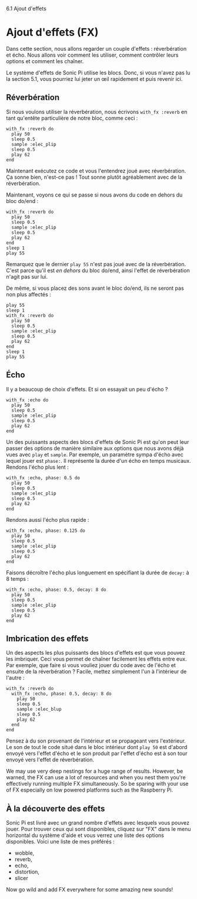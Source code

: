 6.1 Ajout d'effets

# Ajout d'effets (FX)

Dans cette section, nous allons regarder un couple d'effets : réverbération et écho. Nous allons voir comment les utiliser, comment contrôler leurs options et comment les chaîner.

Le système d'effets de Sonic Pi utilise les blocs. Donc, si vous n'avez pas lu la section 5.1, vous pourriez lui jeter un œil rapidement et puis revenir ici.

## Réverbération

Si nous voulons utiliser la réverbération, nous écrivons `with_fx :reverb` en tant qu'entête particulière de notre bloc, comme ceci :

```
with_fx :reverb do
  play 50
  sleep 0.5
  sample :elec_plip
  sleep 0.5
  play 62
end
```

Maintenant exécutez ce code et vous l'entendrez joué avec réverbération. Ça sonne bien, n'est-ce pas ! Tout sonne plutôt agréablement avec de la réverbération.

Maintenant, voyons ce qui se passe si nous avons du code en dehors du bloc do/end :

```
with_fx :reverb do
  play 50
  sleep 0.5
  sample :elec_plip
  sleep 0.5
  play 62
end
sleep 1
play 55
```

Remarquez que le dernier `play 55` n'est pas joué avec de la réverbération. C'est parce qu'il est *en dehors* du bloc do/end, ainsi l'effet de réverbération n'agit pas sur lui.

De même, si vous placez des sons avant le bloc do/end, ils ne seront pas non plus affectés :

```
play 55
sleep 1
with_fx :reverb do
  play 50
  sleep 0.5
  sample :elec_plip
  sleep 0.5
  play 62
end
sleep 1
play 55
```

## Écho

Il y a beaucoup de choix d'effets. Et si on essayait un peu d'écho ?

```
with_fx :echo do
  play 50
  sleep 0.5
  sample :elec_plip
  sleep 0.5
  play 62
end
```

Un des puissants aspects des blocs d'effets de Sonic Pi est qu'on peut leur passer des options de manière similaire aux options que nous avons déjà vues avec `play` et `sample`. Par exemple, un paramètre sympa d'écho avec lequel jouer est `phase:`. Il représente la durée d'un écho en temps musicaux. Rendons l'écho plus lent :

```
with_fx :echo, phase: 0.5 do
  play 50
  sleep 0.5
  sample :elec_plip
  sleep 0.5
  play 62
end
```

Rendons aussi l'écho plus rapide :

```
with_fx :echo, phase: 0.125 do
  play 50
  sleep 0.5
  sample :elec_plip
  sleep 0.5
  play 62
end
```

Faisons décroître l'écho plus longuement en spécifiant la durée de `decay:` à 8 temps :

```
with_fx :echo, phase: 0.5, decay: 8 do
  play 50
  sleep 0.5
  sample :elec_plip
  sleep 0.5
  play 62
end
```

## Imbrication des effets

Un des aspects les plus puissants des blocs d'effets est que vous pouvez les imbriquer. Ceci vous permet de chaîner facilement les effets entre eux. Par exemple, que faire si vous vouliez jouer du code avec de l'écho et ensuite de la réverbération ? Facile, mettez simplement l'un à l'intérieur de l'autre :

```
with_fx :reverb do
  with_fx :echo, phase: 0.5, decay: 8 do
    play 50
    sleep 0.5
    sample :elec_blup
    sleep 0.5
    play 62
  end
end
```

Pensez à du son provenant de l'intérieur et se propageant vers l'extérieur. Le son de tout le code situé dans le bloc intérieur dont `play 50` est d'abord envoyé vers l'effet d'écho et le son produit par l'effet d'écho est à son tour envoyé vers l'effet de réverbération.

We may use very deep nestings for a huge range of results. However, be warned, the FX can use a lot of resources and when you nest them you're effectively running multiple FX simultaneously. So be sparing with your use of FX especially on low powered platforms such as the Raspberry Pi.

## À la découverte des effets

Sonic Pi est livré avec un grand nombre d'effets avec lesquels vous pouvez jouer. Pour trouver ceux qui sont disponibles, cliquez sur "FX" dans le menu horizontal du système d'aide et vous verrez une liste des options disponibles. Voici une liste de mes préférés :

* wobble,
* reverb,
* echo,
* distortion,
* slicer

Now go wild and add FX everywhere for some amazing new sounds!
